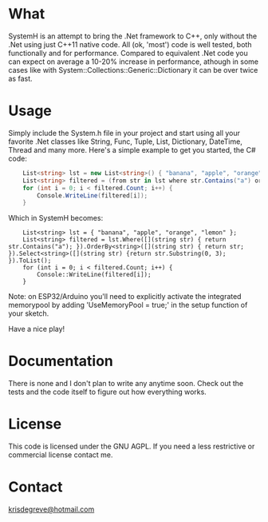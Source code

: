 # What
SystemH is an attempt to bring the .Net framework to C++, only without the .Net using just C++11 native code. All (ok, 'most') code is well tested, both functionally and for performance. Compared to equivalent .Net code you can expect on average a 10-20% increase in performance, athough in some cases like with System::Collections::Generic::Dictionary it can be over twice as fast.
# Usage
Simply include the System.h file in your project and start using all your favorite .Net classes like String, Func, Tuple, List, Dictionary, DateTime, Thread and many more. 
Here's a simple example to get you started, the C# code:

```C#
	List<string> lst = new List<string>() { "banana", "apple", "orange", "lemon" };
	List<string> filtered = (from str in lst where str.Contains("a") orderby str select str.Substring(0, 3)).ToList();
	for (int i = 0; i < filtered.Count; i++) {
		Console.WriteLine(filtered[i]);
	}
```

Which in SystemH becomes:

```SystemH
	List<string> lst = { "banana", "apple", "orange", "lemon" };
	List<string> filtered = lst.Where([](string str) { return str.Contains("a"); }).OrderBy<string>([](string str) { return str; }).Select<string>([](string str) {return str.Substring(0, 3); }).ToList();
	for (int i = 0; i < filtered.Count; i++) {
		Console::WriteLine(filtered[i]);
	}
```

Note: on ESP32/Arduino you'll need to explicitly activate the integrated memorypool by adding 'UseMemoryPool = true;' in the setup function of your sketch.


Have a nice play!


# Documentation
There is none and I don't plan to write any anytime soon. Check out the tests and the code itself to figure out how everything works.
# License
This code is licensed under the GNU AGPL. If you need a less restrictive or commercial license contact me.
# Contact
krisdegreve@hotmail.com